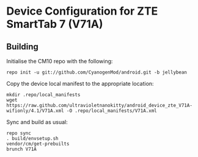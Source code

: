 Device Configuration for ZTE SmartTab 7 (V71A)
===============

Building
---------------

Initialise the CM10 repo with the following:

    repo init -u git://github.com/CyanogenMod/android.git -b jellybean

Copy the device local manifest to the appropriate location:

	mkdir .repo/local_manifests
	wget https://raw.github.com/ultravioletnanokitty/android_device_zte_V71A-wifionly/4.1/V71A.xml -O .repo/local_manifests/V71A.xml
	
Sync and build as usual:

	repo sync
	. build/envsetup.sh
	vendor/cm/get-prebuilts
	brunch V71A
